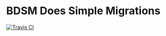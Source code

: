 BDSM Does Simple Migrations
=============================

[![Travis CI](https://api.travis-ci.org/turanct/bdsm.svg?branch=master)](https://travis-ci.org/turanct/bdsm)
